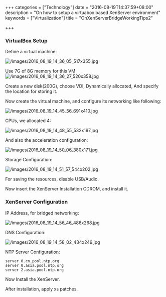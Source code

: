 +++
categories = ["Technology"]
date = "2016-08-19T14:37:59+08:00"
description = "On how to setup a virtuabox based XenServer environment"
keywords = ["Virtualization"]
title = "OnXenServerBridgeWorkingTips2"

+++
### VirtualBox Setup
Define a virtual machine:    

![/images/2016_08_19_14_36_05_517x355.jpg](/images/2016_08_19_14_36_05_517x355.jpg)    

Use 7G of 8G memory for this VM:    
![/images/2016_08_19_14_36_27_520x358.jpg](/images/2016_08_19_14_36_27_520x358.jpg)      

Create a new disk(200G), choose VDI, Dynamically allocated, And specify the location
for storing it.    

Now create the virtual machine, and configure its networking like following:     

![/images/2016_08_19_14_45_56_691x410.jpg](/images/2016_08_19_14_45_56_691x410.jpg)    

CPUs, we allocated 4:   

![/images/2016_08_19_14_48_55_532x197.jpg](/images/2016_08_19_14_48_55_532x197.jpg)     

And also the acceleration configuration:    

![/images/2016_08_19_14_50_06_380x171.jpg](/images/2016_08_19_14_50_06_380x171.jpg)   

Storage Configuration:    

![/images/2016_08_19_14_51_57_544x202.jpg](/images/2016_08_19_14_51_57_544x202.jpg)    

For saving the resources, disable USB/Audio.

Now insert the XenServer Installation CDROM, and install it.        

### XenServer Configuration
IP Address, for bridged networking:    

![/images/2016_08_19_14_56_46_486x268.jpg](/images/2016_08_19_14_56_46_486x268.jpg)     

DNS Configuration:     

![/images/2016_08_19_14_58_02_434x249.jpg](/images/2016_08_19_14_58_02_434x249.jpg)     

NTP Server Configuration:     

```
server 0.cn.pool.ntp.org
server 0.asia.pool.ntp.org
server 2.asia.pool.ntp.org
```

Now Install the XenServer.   

After installation, apply xs patches.    
